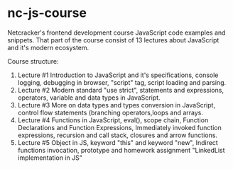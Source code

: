 # nc-js-course

Netcracker's frontend development course JavaScript code examples and snippets.
That part of the course consist of 13 lectures about JavaScript and it's modern ecosystem.

Course structure:

1. Lecture #1
Introduction to JavaScript and it's specifications, console logging, debugging in browser, "script" tag, script loading and parsing.
2. Lecture #2
Modern standard "use strict", statements and expressions, operators, variable and data types in JavaScript.
3. Lecture #3
More on data types and types conversion in JavaScript, control flow statements (branching operators,loops and arrays.
4. Lecture #4
Functions in JavaScript, eval(), scope chain, Function Declarations and Function Expressions, Immediately invoked function expressions, recursion and call stack, closures and arrow functions.
5. Lecture #5
Object in JS, keyword "this" and keyword "new", Indirect functions invocation, prototype and homework assignment "LinkedList implementation in JS"